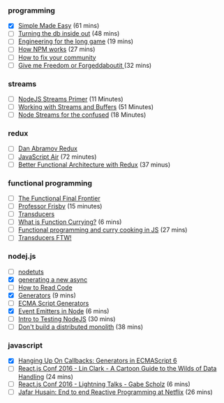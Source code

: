 ### programming

- [x] [Simple Made Easy](http://www.infoq.com/presentations/Simple-Made-Easy) (61 mins)
- [ ] [Turning the db inside out](https://www.youtube.com/watch?v=fU9hR3kiOK0) (48 mins)
- [ ] [Engineering for the long game](https://www.youtube.com/watch?v=p0jGmgIrf_M&list=PL055Epbe6d5Y86GSg3nhUH3o_v62FGpCI&feature=youtu.be&app=desktop) (19 mins)
- [ ] [How NPM works](https://www.youtube.com/watch?v=ShRDgdvlZQ8) (27 mins)
- [ ] [How to fix your community](https://www.youtube.com/watch?v=--hGo2Ff23U&app=desktop)
- [ ] [Give me Freedom or Forgeddaboutit ](https://www.youtube.com/watch?v=K8f19pXB3ts) (32 mins)

### streams
- [ ] [NodeJS Streams Primer](https://www.youtube.com/watch?v=yOSNQZm3Trw&list=PLLO-uAO11Coy6oIomjkQlXmkubI4Dizqm&index=1) (11 Minutes)
- [ ] [Working with Streams and Buffers](https://www.youtube.com/watch?v=aJrM46yzg0Q&list=PLLO-uAO11Coy6oIomjkQlXmkubI4Dizqm&index=2) (51 Minutes)
- [ ] [Node Streams for the confused](https://www.youtube.com/watch?v=9llfAByho98&list=PLLO-uAO11Coy6oIomjkQlXmkubI4Dizqm&index=3) (18 Minutes)

### redux
- [ ] [Dan Abramov Redux](https://www.youtube.com/watch?v=VJ38wSFbM3A)
- [ ] [JavaScript Air](https://www.youtube.com/watch?v=82M9fKe7hiw) (72 minutes)
- [ ] [Better Functional Architecture with Redux](https://www.youtube.com/watch?v=RtqWK6lMI5U) (37 minus)

### functional programming
- [ ] [The Functional Final Frontier](https://www.youtube.com/watch?v=xeEojV8K7Lk)
- [ ] [Professor Frisby](https://www.youtube.com/watch?v=h_tkIpwbsxY&index=1&list=PLK_hdtAJ4KqX0JOs_KMAmUNTNMRYhWEaC) (15 minutes)
- [ ] [Transducers](https://www.youtube.com/watch?v=6mTbuzafcII)
- [ ] [What is Function Currying?](https://egghead.io/lessons/javascript-what-is-currying) (6 mins)
- [ ] [Functional programming and curry cooking in JS](https://www.youtube.com/watch?v=6Qx5ZAbfqjo) (27 mins)
- [ ] [Transducers FTW!](https://www.youtube.com/watch?v=MrDvPB8FSMQ&feature=youtu.be)

### nodej.js
- [ ] [nodetuts](http://nodetuts.com/)
- [x] [generating a new async](https://www.youtube.com/watch?v=jG0141gfxzY)
- [ ] [How to Read Code](https://www.youtube.com/watch?v=-KgU5sxGtuM&feature=youtu.be&a)
- [x] [Generators](https://www.youtube.com/watch?v=Zk_rX2n3Ml8) (9 mins)
- [ ] [ECMA Script Generators](https://egghead.io/lessons/ecmascript-6-generators)
- [x] [Event Emitters in Node](https://egghead.io/lessons/node-js-using-eventemitters-in-node-js) (6 mins)
- [ ] [Intro to Testing NodeJS](https://www.youtube.com/watch?v=u2XCdkL4bWI) (30 mins)
- [ ] [Don't build a distributed monolith](https://www.youtube.com/watch?v=-czp0Y4Z36Y) (38 mins)

### javascript
- [x] [Hanging Up On Callbacks: Generators in ECMAScript 6](https://www.youtube.com/watch?v=s-BwEk-Y4kg)
- [ ] [React.js Conf 2016 - Lin Clark - A Cartoon Guide to the Wilds of Data Handling](https://www.youtube.com/watch?v=WIqbzHdEPVM) (24 mins)
- [ ] [React.js Conf 2016 - Lightning Talks - Gabe Scholz](https://www.youtube.com/watch?v=Zx4mmvMaAUk&feature=youtu.be) (6 mins)
- [ ] [Jafar Husain: End to end Reactive Programming at Netflix](https://www.youtube.com/watch?v=LB4lhFJBBq0) (26 mins)
